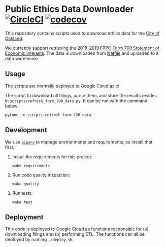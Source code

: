 # Public Ethics Data Downloader [![CircleCI](https://circleci.com/gh/openoakland/oakpec-sei/tree/master.svg?style=svg)](https://circleci.com/gh/openoakland/oakpec-sei/tree/master) [![codecov](https://codecov.io/gh/openoakland/oakpec-sei/branch/master/graph/badge.svg)](https://codecov.io/gh/openoakland/oakpec-sei)

This repository contains scripts used to download ethics data for the [City of Oakland](https://www.oaklandca.gov/boards-commissions/public-ethics-commission).

We currently support retrieving the 2018-2019 [FPPC Form 700 Statement of Economic Interests](http://www2.oaklandnet.com/government/o/CityAdministration/d/PublicEthics/s/government-ethics/form-700/index.htm).
The data is downloaded from [Netfile](https://netfile.com/Connect2/api/swagger-ui/#!/public/) and uploaded to a data
warehouse.

## Usage
The scripts are normally deployed to Google Cloud as cl

The script to download all filings, parse them, and store the results resides in `scripts/refresh_form_700_data.py`.
It can be run with the command below:

    python -m scripts.refresh_form_700_data

## Development
We use [`pipenv`](https://docs.pipenv.org/en/latest/) to manage environments and requirements, so install that first.

1. Install the requirements for this project:

    ```
    make requirements
    ```

2. Run code quality inspection:

    ```
    make quality
    ```

3. Run tests:

    ```
    make test
    ```

## Deployment
This code is deployed to Google Cloud as functions responsible for (a) downloading filings and (b) performing ETL.
The functions can all be deployed by running `./deploy.sh`.
